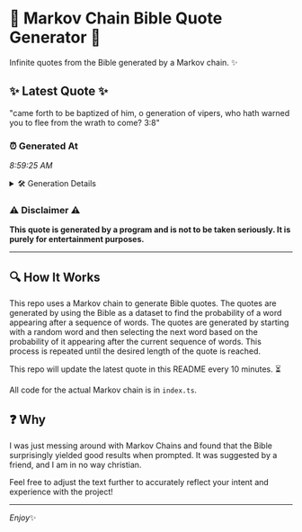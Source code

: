 # 📖 Markov Chain Bible Quote Generator 📖

Infinite quotes from the Bible generated by a Markov chain. ✨

## ✨ Latest Quote ✨
"came forth to be baptized of him, o generation of vipers, who hath warned you to flee from the wrath to come? 3:8"

### ⏰ Generated At
*8:59:25 AM*

<details>
    <summary>🛠️ Generation Details</summary>
    <p>
        <strong>🌱 Seed:</strong> came<br>
        <strong>🔄 Iterations:</strong> 22<br>
        <strong>📜 Context History:</strong><br>[ came ]: forth<br>[ came, forth ]: to<br>[ came, forth, to ]: be<br>[ came, forth, to, be ]: baptized<br>[ came, forth, to, be, baptized ]: of<br>[ came, forth, to, be, baptized, of ]: him,<br>[ forth, to, be, baptized, of, him, ]: o<br>[ to, be, baptized, of, him,, o ]: generation<br>[ be, baptized, of, him,, o, generation ]: of<br>[ baptized, of, him,, o, generation, of ]: vipers,<br>[ of, him,, o, generation, of, vipers, ]: who<br>[ him,, o, generation, of, vipers,, who ]: hath<br>[ o, generation, of, vipers,, who, hath ]: warned<br>[ generation, of, vipers,, who, hath, warned ]: you<br>[ of, vipers,, who, hath, warned, you ]: to<br>[ vipers,, who, hath, warned, you, to ]: flee<br>[ who, hath, warned, you, to, flee ]: from<br>[ hath, warned, you, to, flee, from ]: the<br>[ warned, you, to, flee, from, the ]: wrath<br>[ you, to, flee, from, the, wrath ]: to<br>[ to, flee, from, the, wrath, to ]: come?<br>[ flee, from, the, wrath, to, come? ]: 3:8<br>
    </p>
</details>

### ⚠️ Disclaimer ⚠️
**This quote is generated by a program and is not to be taken seriously. It is purely for entertainment purposes.**

---

## 🔍 How It Works

This repo uses a Markov chain to generate Bible quotes. The quotes are generated by using the Bible as a dataset to find the probability of a word appearing after a sequence of words. The quotes are generated by starting with a random word and then selecting the next word based on the probability of it appearing after the current sequence of words. This process is repeated until the desired length of the quote is reached.

This repo will update the latest quote in this README every 10 minutes. ⏳

All code for the actual Markov chain is in `index.ts`.

## ❓ Why

I was just messing around with Markov Chains and found that the Bible surprisingly yielded good results when prompted. 
It was suggested by a friend, and I am in no way christian.

Feel free to adjust the text further to accurately reflect your intent and experience with the project!

---

*Enjoy*✨
